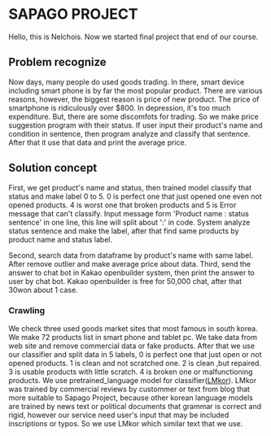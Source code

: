 # SAPAGO PROJECT
Hello, this is Nelchois. 
Now we started final project that end of our course.

## Problem recognize
Now days, many people do used goods trading. In there, smart device including smart phone is by far the most popular product. There are various reasons, however, the biggest reason is price of new product. The price of smartphone is ridiculously over $800. In depression, it's too much expenditure. But, there are some discomfots for trading. So we make price suggestion program with their status. If user input their product's name and condition in sentence, then program analyze and classify that sentence. After that it use that data and print the average price.

## Solution concept
First, we get product's name and status, then trained model classify that status and make label 0 to 5. 0 is perfect one that just opened one even not opened products. 4 is worst one that broken products and 5 is Error message that can't classify. 
Input message form 'Product name : status sentence' in one line, this line will split about ':' in code. System analyze status sentence and make the label, after that find same products by product name and status label.  


Second, search data from dataframe by product's name with same label. After remove outlier and make average price about data.
Third, send the answer to chat bot in Kakao openbuilder system, then print the answer to user by chat bot. Kakao openbuilder is free for 50,000 chat, after that 30won about 1 case.

### Crawling
We check three used goods market sites that most famous in south korea. We make 72 products list in smart phone and tablet pc. We take data from web site and remove commercial data or fake products. After that we use our classifier and split data in 5 labels, 0 is perfect one that just open or not opened products. 1 is clean and not scratched one. 2 is clean ,but repaired. 3 is usable products with little scratch. 4 is broken one or malfunctioning products. We use pretrained_language model for classifier([LMkor](https://github.com/kiyoungkim1/LMkor)). LMkor was trained by commercial reviews by custommer or text from blog that more suitable to Sapago Project, because other korean language models are trained by news text or political documents that grammar is correct and rigid, however our service need user's input that may be included inscriptions or typos. So we use LMkor which similar text that we use.